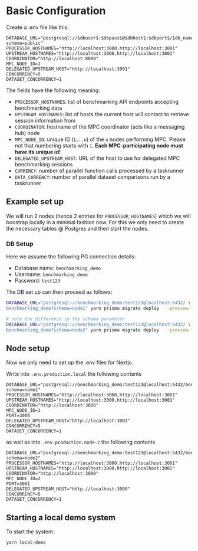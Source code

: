 # Basic Configuration

Create a .env file like this:

```
DATABASE_URL="postgresql://$dbuser$:$dbpass$@$dbhost$:$dbport$/$db_name$?schema=public"
PROCESSOR_HOSTNAMES="http://localhost:3000,http://localhost:3001"
UPSTREAM_HOSTNAMES="http://localhost:3000,http://localhost:3001"
COORDINATOR="http://localhost:8000"
MPC_NODE_ID=1
DELEGATED_UPSTREAM_HOST="http://localhost:3001"
CONCURRENCY=5
DATASET_CONCURRENCY=1
```

The fields have the following meaning:

- `PROCESSOR_HOSTNAMES`: list of benchmarking API endpoints accepting benchmarking data
- `UPSTREAM_HOSTNAMES`: list of hosts the current host will contact to retrieve session information from
- `COORDINATOR`: hostname of the MPC coordinator (acts like a messaging hub) node
- `MPC_NODE_ID`: unique ID (`1...n`) of the `n` nodes performing MPC. Please not that numbering starts with `1`. **Each MPC-participating node must have its unique id!**
- `DELEGATED_UPSTREAM_HOST`: URL of the host to use for delegated MPC benchmarking sessions
- `CURRENCY`: number of parallel function calls processed by a taskrunner
- `DATA_CURRENCY`: number of parallel dataset comparisons run by a taskrunner

## Example set up

We will run 2 nodes (hence 2 entries for `PROCESSOR_HOSTNAMES`) which we will boostrap locally in a minimal fashion now. For this we only need to create the necessary tables @ Postgres and then start the nodes.

### DB Setup

Here we assume the following PG connection details:

- Database name: `benchmarking_demo`
- Username: `benchmarking_demo`
- Password: `test123`

The DB set up can then proceed as follows:

```sh
DATABASE_URL="postgresql://benchmarking_demo:test123@localhost:5432/ \
benchmarking_demo?schema=node1" yarn prisma migrate deploy  --preview-feature

# note the difference in the schema parameter
DATABASE_URL="postgresql://benchmarking_demo:test123@localhost:5432/ \
benchmarking_demo?schema=node2" yarn prisma migrate deploy  --preview-feature
```

## Node setup

Now we only need to set up the .env files for Nextjs.

Write into `.env.production.local` the following contents

```
DATABASE_URL="postgresql://benchmarking_demo:test123@localhost:5432/benchmarking_demo?schema=node1"
PROCESSOR_HOSTNAMES="http://localhost:3000,http://localhost:3001"
UPSTREAM_HOSTNAMES="http://localhost:3000,http://localhost:3001"
COORDINATOR="http://localhost:3000"
MPC_NODE_ID=1
PORT=3000
DELEGATED_UPSTREAM_HOST="http://localhost:3001"
CONCURRENCY=5
DATASET_CONCURRENCY=1
```

as well as into `.env.production.node-2` the following contents

```
DATABASE_URL="postgresql://benchmarking_demo:test123@localhost:5432/benchmarking_demo?schema=node2"
PROCESSOR_HOSTNAMES="http://localhost:3000,http://localhost:3001"
UPSTREAM_HOSTNAMES="http://localhost:3000,http://localhost:3001"
COORDINATOR="http://localhost:3000"
MPC_NODE_ID=2
PORT=3001
DELEGATED_UPSTREAM_HOST="http://localhost:3000"
CONCURRENCY=5
DATASET_CONCURRENCY=1
```

## Starting a local demo system

To start the system:

```sh
yarn local-demo
```
